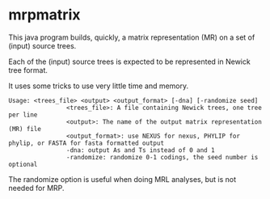 mrpmatrix
=========

This java program builds, quickly, 
a matrix representation (MR) on a set of (input) source trees. 

Each of the (input) source trees is expected to be represented 
in Newick tree format.

It uses some tricks to use very little time and memory.


```
Usage: <trees_file> <output> <output_format> [-dna] [-randomize seed]
                <trees_file>: A file containing Newick trees, one tree per line
                <output>: The name of the output matrix representation (MR) file
                <output_format>: use NEXUS for nexus, PHYLIP for phylip, or FASTA for fasta formatted output
                -dna: output As and Ts instead of 0 and 1
                -randomize: randomize 0-1 codings, the seed number is optional
```

The randomize option is useful when doing MRL analyses, but is not needed for MRP. 
